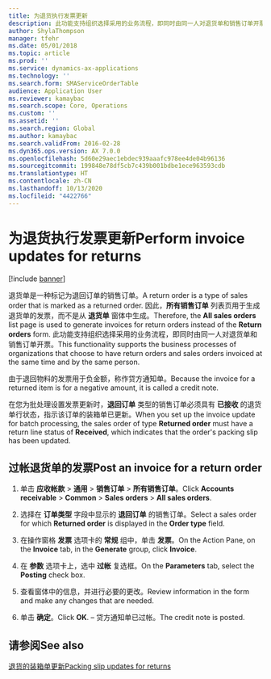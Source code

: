 ```yaml
---
title: 为退货执行发票更新
description: 此功能支持组织选择采用的业务流程，即同时由同一人对退货单和销售订单开票。
author: ShylaThompson
manager: tfehr
ms.date: 05/01/2018
ms.topic: article
ms.prod: ''
ms.service: dynamics-ax-applications
ms.technology: ''
ms.search.form: SMAServiceOrderTable
audience: Application User
ms.reviewer: kamaybac
ms.search.scope: Core, Operations
ms.custom: ''
ms.assetid: ''
ms.search.region: Global
ms.author: kamaybac
ms.search.validFrom: 2016-02-28
ms.dyn365.ops.version: AX 7.0.0
ms.openlocfilehash: 5d60e29aec1ebdec939aaafc978ee4de04b96136
ms.sourcegitcommit: 199848e78df5cb7c439b001bdbe1ece963593cdb
ms.translationtype: HT
ms.contentlocale: zh-CN
ms.lasthandoff: 10/13/2020
ms.locfileid: "4422766"
---
```

# <a name="perform-invoice-updates-for-returns"></a><span data-ttu-id="4dcca-103">为退货执行发票更新</span><span class="sxs-lookup"><span data-stu-id="4dcca-103">Perform invoice updates for returns</span></span> 

[!include [banner](../includes/banner.md)]


<span data-ttu-id="4dcca-104">退货单是一种标记为退回订单的销售订单。</span><span class="sxs-lookup"><span data-stu-id="4dcca-104">A return order is a type of sales order that is marked as a returned order.</span></span> <span data-ttu-id="4dcca-105">因此，**所有销售订单** 列表页用于生成退货单的发票，而不是从 **退货单** 窗体中生成。</span><span class="sxs-lookup"><span data-stu-id="4dcca-105">Therefore, the **All sales orders** list page is used to generate invoices for return orders instead of the **Return orders** form.</span></span> <span data-ttu-id="4dcca-106">此功能支持组织选择采用的业务流程，即同时由同一人对退货单和销售订单开票。</span><span class="sxs-lookup"><span data-stu-id="4dcca-106">This functionality supports the business processes of organizations that choose to have return orders and sales orders invoiced at the same time and by the same person.</span></span>

<span data-ttu-id="4dcca-107">由于退回物料的发票用于负金额，称作贷方通知单。</span><span class="sxs-lookup"><span data-stu-id="4dcca-107">Because the invoice for a returned item is for a negative amount, it is called a credit note.</span></span>

<span data-ttu-id="4dcca-108">在您为批处理设置发票更新时，**退回订单** 类型的销售订单必须具有 **已接收** 的退货单行状态，指示该订单的装箱单已更新。</span><span class="sxs-lookup"><span data-stu-id="4dcca-108">When you set up the invoice update for batch processing, the sales order of type **Returned order** must have a return line status of **Received**, which indicates that the order's packing slip has been updated.</span></span>

## <a name="post-an-invoice-for-a-return-order"></a><span data-ttu-id="4dcca-109">过帐退货单的发票</span><span class="sxs-lookup"><span data-stu-id="4dcca-109">Post an invoice for a return order</span></span>

1.  <span data-ttu-id="4dcca-110">单击 **应收帐款** \> **通用** \> **销售订单** \> **所有销售订单**。</span><span class="sxs-lookup"><span data-stu-id="4dcca-110">Click **Accounts receivable** \> **Common** \> **Sales orders** \> **All sales orders**.</span></span>

2.  <span data-ttu-id="4dcca-111">选择在 **订单类型** 字段中显示的 **退回订单** 的销售订单。</span><span class="sxs-lookup"><span data-stu-id="4dcca-111">Select a sales order for which **Returned order** is displayed in the **Order type** field.</span></span>

3.  <span data-ttu-id="4dcca-112">在操作窗格 **发票** 选项卡的 **常规** 组中，单击 **发票**。</span><span class="sxs-lookup"><span data-stu-id="4dcca-112">On the Action Pane, on the **Invoice** tab, in the **Generate** group, click **Invoice**.</span></span>

4.  <span data-ttu-id="4dcca-113">在 **参数** 选项卡上，选中 **过帐** 复选框。</span><span class="sxs-lookup"><span data-stu-id="4dcca-113">On the **Parameters** tab, select the **Posting** check box.</span></span>

5.  <span data-ttu-id="4dcca-114">查看窗体中的信息，并进行必要的更改。</span><span class="sxs-lookup"><span data-stu-id="4dcca-114">Review information in the form and make any changes that are needed.</span></span>

6.  <span data-ttu-id="4dcca-115">单击 **确定**。</span><span class="sxs-lookup"><span data-stu-id="4dcca-115">Click **OK**.</span></span> <span data-ttu-id="4dcca-116">– 贷方通知单已过帐。</span><span class="sxs-lookup"><span data-stu-id="4dcca-116">The credit note is posted.</span></span>

## <a name="see-also"></a><span data-ttu-id="4dcca-117">请参阅</span><span class="sxs-lookup"><span data-stu-id="4dcca-117">See also</span></span>

[<span data-ttu-id="4dcca-118">退货的装箱单更新</span><span class="sxs-lookup"><span data-stu-id="4dcca-118">Packing slip updates for returns</span></span>](packing-slip-updates-returns.md)

  


